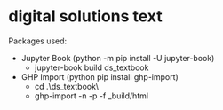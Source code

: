 # digital solutions text
 
Packages used:
- Jupyter Book (python -m pip install -U jupyter-book)
  - jupyter-book build ds_textbook
- GHP Import (python pip install ghp-import)
  - cd .\ds_textbook\
  - ghp-import -n -p -f _build/html